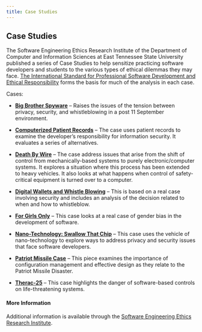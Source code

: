 ```yaml
---
title: Case Studies
---
```

## Case Studies

The Software Engineering Ethics Research Institute of the Department of Computer and Information Sciences at East Tennessee State University published a series of  Case Studies to help sensitize practicing software developers and students to the various types of ethical dilemmas they may face. [The International Standard for Professional Software 
Development and Ethical Responsibility](http://seeri.etsu.edu/TheSECode.htm) forms the basis for much of the analysis in each case.

Cases:

* [**Big Brother Spyware**](http://seeri.etsu.edu/SECodeCases/ethicsC/BigBrother.htm) – Raises the issues of the tension between privacy, security, and whistleblowing in a post 11 September environment.

* [**Computerized Patient Records**](http://seeri.etsu.edu/SECodeCases/ethicsC/Computerized%20Patient%20Records.htm) – The case uses patient records to examine the developer’s responsibility for information security. It evaluates a series of alternatives.

* [**Death By Wire**](http://seeri.etsu.edu/SECodeCases/ethicsC/DeathByWire.htm) – The case address issues that arise from the shift of control from mechanically-based systems to purely electronic/computer systems. It explores a situation where this process has been extended to heavy vehicles. It also looks at what happens when control of safety-critical equipment is turned over to a computer.

* [**Digital Wallets and Whistle Blowing**](http://seeri.etsu.edu/SECodeCases/ethicsC/DigitalWallets.htm) – This is based on a real case involving security and includes an analysis of the decision related to when and how to whistleblow.

* [**For Girls Only**](http://seeri.etsu.edu/SECodeCases/ethicsC/ForGirlsOnly.htm) – This case looks at a real case of gender bias in the development of software.

* [**Nano-Technology: Swallow That Chip**](http://seeri.etsu.edu/SECodeCases/ethicsC/NanoTechnology.htm) – This case uses the vehicle of nano-technology to explore ways to address privacy and security issues that face software developers.

* [**Patriot Missile Case**](http://seeri.etsu.edu/SECodeCases/ethicsC/PatriotMissile.htm) – This piece examines the importance of configuration management and effective design as they relate to the Patriot Missile Disaster.

* [**Therac-25**](http://users.csc.calpoly.edu/~jdalbey/SWE/Papers/THERAC25.html) – This case highlights the danger of software-based controls on life-threatening systems.


#### More Information
Additional information is available through the [Software Engineering Ethics Research Institute](http://seeri.etsu.edu).
